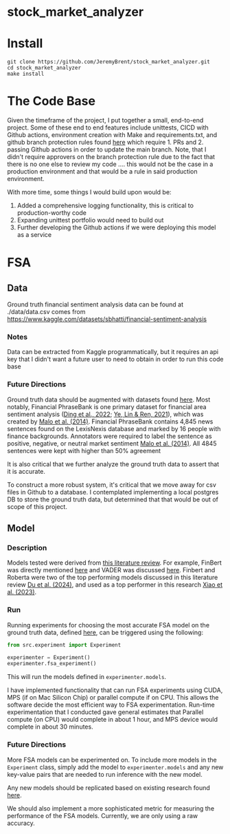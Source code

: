 # stock_market_analyzer


# Install
```commandline
git clone https://github.com/JeremyBrent/stock_market_analyzer.git
cd stock_market_analyzer
make install
```

# The Code Base
Given the timeframe of the project, I put together a small, end-to-end project. Some of these end 
to end features include unittests, CICD with Github actions, environment creation with Make and
requirements.txt, and github branch protection rules found 
[here](https://github.com/JeremyBrent/stock_market_analyzer/settings/branch_protection_rules/54816872)
which require 1. PRs and 2. passing Github actions in order to update the main branch. Note, that 
I didn't require approvers on the branch protection rule due to the fact that there is no one else 
to review my code .... this would not be the case in a production environment and that would be 
a rule in said production environment.

With more time, some things I would build upon would be: 
1. Added a comprehensive logging functionality, this is critical to production-worthy code
2. Expanding unittest portfolio would need to build out
3. Further developing the Github actions if we were deploying this model as a service


# FSA

## Data
Ground truth financial sentiment analysis data can be found at 
./data/data.csv comes from https://www.kaggle.com/datasets/sbhatti/financial-sentiment-analysis

### Notes
Data can be extracted from Kaggle programmatically, but it requires an api key that I didn't want 
a future user to need to obtain in order to run this code base

### Future Directions
Ground truth data should be augmented with datasets found
[here](https://dl.acm.org/doi/10.1145/3649451#sec-4-2). 
Most notably, Financial PhraseBank is one primary dataset for financial area 
sentiment analysis ([Ding et al., 2022](https://www.ncbi.nlm.nih.gov/pmc/articles/PMC10403218/#ref-15); 
[Ye, Lin & Ren, 2021](https://www.ncbi.nlm.nih.gov/pmc/articles/PMC10403218/#ref-50)), 
which was created by [Malo et al. (2014)](https://www.ncbi.nlm.nih.gov/pmc/articles/PMC10403218/#ref-33). 
Financial PhraseBank contains 4,845 news sentences found on the LexisNexis database and marked 
by 16 people with finance backgrounds. Annotators were required to label the sentence as positive, 
negative, or neutral market sentiment 
[Malo et al. (2014)](https://www.ncbi.nlm.nih.gov/pmc/articles/PMC10403218/#ref-33). 
All 4845 sentences were kept with higher than 50% agreement

It is also critical that we further analyze the ground truth data to assert that it is accurate.

To construct a more robust system, it's critical that we move away for csv files in Github
to a database. I contemplated implementing a local postgres DB to store the ground truth data,
but determined that that would be out of scope of this project.

## Model
### Description
Models tested were derived from [this literature review](https://dl.acm.org/doi/10.1145/3649451). 
For example, FinBert was directly mentioned [here](https://dl.acm.org/doi/10.1145/3649451#sec-4-4-5)
and VADER was discussed [here](https://dl.acm.org/doi/10.1145/3649451#sec-4-4-4). Finbert and Roberta 
were two of the top performing models discussed in this literature review [Du et al. (2024)](https://dl.acm.org/doi/10.1145/3649451#tab3), 
and used as a top performer in this research [Xiao et al. (2023)](https://www.ncbi.nlm.nih.gov/pmc/articles/PMC10403218/). 


### Run
Running experiments for choosing the most accurate FSA model on the ground truth data, defined 
[here](#data), can be triggered using the following: 
```python
from src.experiment import Experiment

experimenter = Experiment()
experimenter.fsa_experiment()
```
This will run the models defined in `experimenter.models`. 

I have implemented functionality that can run FSA experiments using CUDA, 
MPS (if on Mac Silicon Chip) or parallel compute if on CPU. This allows the software decide 
the most efficient way to FSA experimentation. Run-time experimentation that I conducted gave 
general estimates that Parallel compute (on CPU) would complete in about 1 hour, and MPS device 
would complete in about 30 minutes. 

### Future Directions
More FSA models can be experimented on. To include more models in the `Experiment` class, simply 
add the model to `experimenter.models` and any new key-value pairs that are needed to run 
inference with the new model. 

Any new models should be replicated based on existing research found 
[here](https://dl.acm.org/doi/10.1145/3649451#sec-4-4).

We should also implement a more sophisticated metric for 
measuring the performance of the FSA models. Currently, we are only using a raw accuracy.
